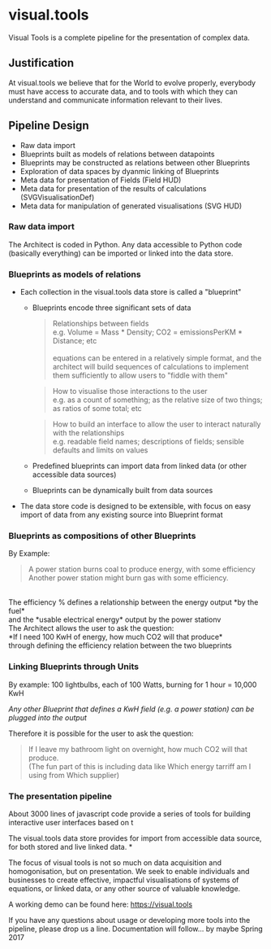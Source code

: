 # visual.tools

Visual Tools is a complete pipeline for the presentation of complex data.

## Justification

At visual.tools we believe that for the World to evolve properly, everybody must have access to accurate data, and to tools with which they can understand and communicate information relevant to their lives.

## Pipeline Design
* Raw data import
* Blueprints built as models of relations between datapoints
* Blueprints may be constructed as relations between other Blueprints
* Exploration of data spaces by dyanmic linking of Blueprints
* Meta data for presentation of Fields (Field HUD)
* Meta data for presentation of the results of calculations (SVGVisualisationDef)
* Meta data for manipulation of generated visualisations (SVG HUD)

### Raw data import
The Architect is coded in Python. Any data accessible to Python code (basically everything) can be imported or linked into the data store.

### Blueprints as models of relations
* Each collection in the visual.tools data store is called a "blueprint"
  * Blueprints encode three significant sets of data
    > Relationships between fields<br>
    e.g. Volume = Mass * Density; CO2 = emissionsPerKM * Distance; etc<br><br>
    equations can be entered in a relatively simple format, and the architect will build sequences of calculations to implement them sufficiently to allow users to "fiddle with them"
    
    > How to visualise those interactions to the user<br>
    e.g. as a count of something; as the relative size of two things; as ratios of some total; etc
  
    > How to build an interface to allow the user to interact naturally with the relationships<br>
    e.g. readable field names; descriptions of fields; sensible defaults and limits on values
  * Predefined blueprints can import data from linked data (or other accessible data sources)
  * Blueprints can be dynamically built from data sources
* The data store code is designed to be extensible, with focus on easy import of data from any existing source into Blueprint format

### Blueprints as compositions of other Blueprints
By Example:
> A power station burns coal to produce energy, with some efficiency<br>
  Another power station might burn gas with some efficiency.<br>
  <br>
  The efficiency % defines a relationship between the energy output *by the fuel*<br>
    and the *usable electrical energy* output by the power stationv
  <br>
  The Architect allows the user to ask the question:<br>
    *If I need 100 KwH of energy, how much CO2 will that produce*<br>
  through defining the efficiency relation between the two blueprints<br>

### Linking Blueprints through Units
By example:
100 lightbulbs, each of 100 Watts, burning for 1 hour = 10,000 KwH

*Any other Blueprint that defines a KwH field (e.g. a power station) can be plugged into the output*

Therefore it is possible for the user to ask the question:
> If I leave my bathroom light on overnight, how much CO2 will that produce.<br>
(The fun part of this is including data like Which energy tarriff am I using from Which supplier)

### The presentation pipeline
About 3000 lines of javascript code provide a series of tools for building interactive user interfaces based on t
 
The visual.tools data store provides for import from accessible data source, for both stored and live linked data. 
* 

The focus of visual tools is not so much on data acquisition and homogonisation, but on presentation. We seek to enable individuals and businesses to create effective, impactful visualisations of systems of equations, or linked data, or any other source of valuable knowledge.

A working demo can be found here: https://visual.tools

If you have any questions about usage or developing more tools into the pipeline, please drop us a line. Documentation will follow... by maybe Spring 2017

